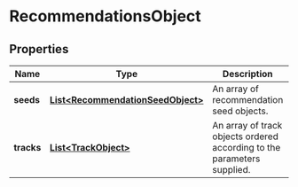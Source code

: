 # RecommendationsObject

## Properties
Name | Type | Description | Notes
------------ | ------------- | ------------- | -------------
**seeds** | [**List&lt;RecommendationSeedObject&gt;**](RecommendationSeedObject.md) | An array of recommendation seed objects.  | 
**tracks** | [**List&lt;TrackObject&gt;**](TrackObject.md) | An array of track objects ordered according to the parameters supplied.  | 
